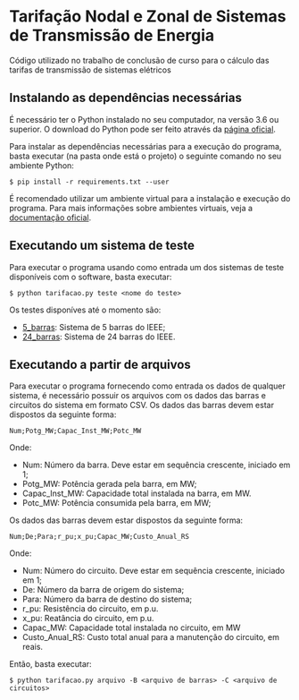 # Tarifação Nodal e Zonal de Sistemas de Transmissão de Energia
Código utilizado no trabalho de conclusão de curso para o cálculo das tarifas de transmissão de sistemas elétricos

## Instalando as dependências necessárias

É necessário ter o Python instalado no seu computador, na versão 3.6 ou superior.
O download do Python pode ser feito através da [página oficial](https://www.python.org/downloads/).

Para instalar as dependências necessárias para a execução do programa, basta executar (na pasta onde está o projeto)
o seguinte comando no seu ambiente Python:

```
$ pip install -r requirements.txt --user
```

É recomendado utilizar um ambiente virtual para a instalação e execução do programa.
Para mais informações sobre ambientes virtuais, veja a [documentação oficial](https://packaging.python.org/guides/installing-using-pip-and-virtual-environments/).

## Executando um sistema de teste

Para executar o programa usando como entrada um dos sistemas de teste disponíveis com
o software, basta executar:

```
$ python tarifacao.py teste <nome do teste>
```

Os testes disponíves até o momento são:
- [5_barras](sistemas_teste/5_barras/): Sistema de 5 barras do IEEE;
- [24_barras](sistemas_teste/24_barras): Sistema de 24 barras do IEEE.


## Executando a partir de arquivos

Para executar o programa fornecendo como entrada os dados de qualquer sistema, é necessário possuir os arquivos com os dados das barras e circuitos do sistema em formato CSV.
Os dados das barras devem estar dispostos da seguinte forma:
```
Num;Potg_MW;Capac_Inst_MW;Potc_MW
```
Onde:
- Num: Número da barra. Deve estar em sequência crescente, iniciado em 1;
- Potg_MW: Potência gerada pela barra, em MW;
- Capac_Inst_MW: Capacidade total instalada na barra, em MW.
- Potc_MW: Potência consumida pela barra, em MW;

Os dados das barras devem estar dispostos da seguinte forma:
```
Num;De;Para;r_pu;x_pu;Capac_MW;Custo_Anual_RS
```
Onde:
- Num: Número do circuito. Deve estar em sequência crescente, iniciado em 1;
- De: Número da barra de origem do sistema;
- Para: Número da barra de destino do sistema;
- r_pu: Resistência do circuito, em p.u.
- x_pu: Reatância do circuito, em p.u.
- Capac_MW: Capacidade total instalada no circuito, em MW
- Custo_Anual_RS: Custo total anual para a manutenção do circuito, em reais.


Então, basta executar:

```
$ python tarifacao.py arquivo -B <arquivo de barras> -C <arquivo de circuitos>
```
